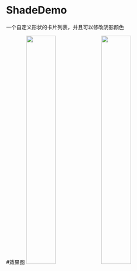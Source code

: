 # ShadeDemo
一个自定义形状的卡片列表，并且可以修改阴影颜色

#效果图
<img src="https://github.com/vivian8725118/ShadeDemo/blob/master/art/S61201-155859.jpg" width="40%"/>
<img src="https://github.com/vivian8725118/ShadeDemo/blob/master/art/S61201-163058.jpg" width="40%"/>
